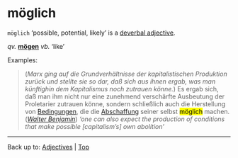# möglich

`möglich` ‘possible, potential, likely’ is a [deverbal adjective](../../deverbalAdjectives.md).

*qv.* **[mögen](../../../verbs/m/moe/moegen.md)** *vb.* ‘like’

Examples:

> (*Marx ging auf die Grundverhältnisse der kapitalistischen Produktion zurück und stellte sie so dar, daß sich aus ihnen ergab, was man künftighin dem Kapitalismus noch zutrauen könne.*) Es ergab sich, daß man ihm nicht nur eine zunehmend verschärfte Ausbeutung der Proletarier zutrauen könne, sondern schließlich auch die Herstellung von [Bedingungen](../../../nouns/b/be/Bedingung.md), die die [Abschaffung](../../../nouns/a/ab/Abschaffung.md) seiner selbst <mark>möglich</mark> machen. (*[Walter Benjamin](../../../texts/WalterBenjamin/DasKunstWerk.md)*) *‘one can also expect the production of conditions that make possible \[capitalism’s\] own abolition’*

----

Back up to: [Adjectives](../../index.md) | [Top](../../../index.md)
